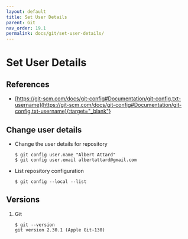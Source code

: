 ```yaml
---
layout: default
title: Set User Details
parent: Git
nav_order: 19.1
permalink: docs/git/set-user-details/
---
```


# Set User Details

## References

- [https://git-scm.com/docs/git-config#Documentation/git-config.txt-username](https://git-scm.com/docs/git-config#Documentation/git-config.txt-username){:target="_blank"}

## Change user details

- Change the user details for repository

  ```console
  $ git config user.name "Albert Attard"
  $ git config user.email albertattard@gmail.com
  ```

- List repository configuration

  ```console
  $ git config --local --list
  ```

## Versions

1. Git

    ```console
    $ git --version
    git version 2.30.1 (Apple Git-130)
    ```
